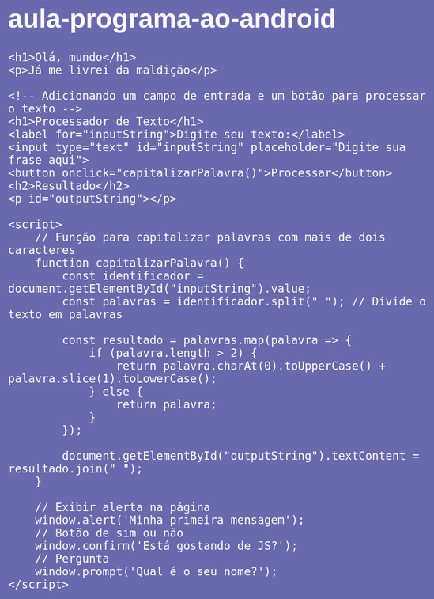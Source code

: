 # aula-programa-ao-android

<!DOCTYPE html>
<html lang="pt-br">
<head>
    <meta charset="utf-8"/>
    <meta name="viewport" content="width=device-width, initial-scale=1.0">
    <title>HTML5 – Estrutura básica</title>
    <style>
        body {
            background-color: rgb(105, 105, 173);
            color: white;
            font: normal 20pt Arial;
        }
    </style>
</head>
<body>

    <h1>Olá, mundo</h1>
    <p>Já me livrei da maldição</p>

    <!-- Adicionando um campo de entrada e um botão para processar o texto -->
    <h1>Processador de Texto</h1>
    <label for="inputString">Digite seu texto:</label>
    <input type="text" id="inputString" placeholder="Digite sua frase aqui">
    <button onclick="capitalizarPalavra()">Processar</button>
    <h2>Resultado</h2>
    <p id="outputString"></p>

    <script>
        // Função para capitalizar palavras com mais de dois caracteres
        function capitalizarPalavra() {
            const identificador = document.getElementById("inputString").value;
            const palavras = identificador.split(" "); // Divide o texto em palavras

            const resultado = palavras.map(palavra => {
                if (palavra.length > 2) {
                    return palavra.charAt(0).toUpperCase() + palavra.slice(1).toLowerCase();
                } else {
                    return palavra;
                }
            });

            document.getElementById("outputString").textContent = resultado.join(" ");
        }

        // Exibir alerta na página 
        window.alert('Minha primeira mensagem');
        // Botão de sim ou não
        window.confirm('Está gostando de JS?');
        // Pergunta 
        window.prompt('Qual é o seu nome?');
    </script>
</body>
</html>
